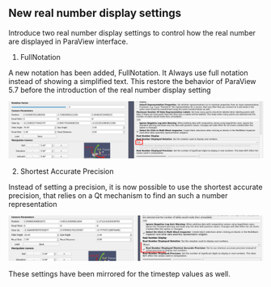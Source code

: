 ## New real number display settings

Introduce two real number display settings to control how the real number are displayed in ParaView interface.

1. FullNotation

A new notation has been added, FullNotation.
It Always use full notation instead of showing a simplified text. This restore the behavior of ParaView 5.7 before the introduction of the real number display setting

![Illustration of using the full notation](introduce-full-notation-and-shortest-accurate_full.png)

2. Shortest Accurate Precision

Instead of setting a precision, it is now possible to use the shortest accurate precision, that relies on a Qt mechanism to find an such a number representation

![Illustration of using the shortest accurate precision](introduce-full-notation-and-shortest-accurate_short.png)

These settings have been mirrored for the timestep values as well.
